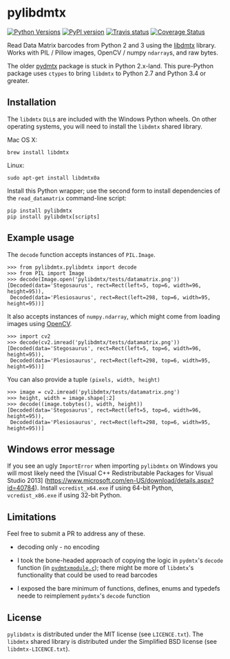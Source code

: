 # pylibdmtx

[![Python Versions](https://img.shields.io/badge/python-2.7%2C%203.4%2C%203.5-blue.svg)](https://github.com/NaturalHistoryMuseum/pylibdmtx)
[![PyPI version](https://badge.fury.io/py/pylibdmtx.svg)](https://pypi.python.org/pypi/pylibdmtx/)
[![Travis status](https://travis-ci.org/NaturalHistoryMuseum/pylibdmtx.svg?branch=master)](https://travis-ci.org/NaturalHistoryMuseum/pylibdmtx)
[![Coverage Status](https://coveralls.io/repos/github/NaturalHistoryMuseum/pylibdmtx/badge.svg?branch=master)](https://coveralls.io/github/NaturalHistoryMuseum/pylibdmtx?branch=master)

Read Data Matrix barcodes from Python 2 and 3 using the
[libdmtx](http://libdmtx.sourceforge.net/) library.
Works with PIL / Pillow images, OpenCV / numpy `ndarray`s, and raw bytes.

The older
[pydmtx](https://sourceforge.net/p/libdmtx/dmtx-wrappers/ci/master/tree/python/)
package is stuck in Python 2.x-land. This pure-Python package uses `ctypes` to
bring `libdmtx` to Python 2.7 and Python 3.4 or greater.

## Installation

The `libdmtx` `DLL`s are included with the Windows Python wheels.
On other operating systems, you will need to install the `libdmtx` shared
library.

Mac OS X:

```
brew install libdmtx
```

Linux:

```
sudo apt-get install libdmtx0a
```

Install this Python wrapper; use the second form to install dependencies of
the `read_datamatrix` command-line script:

```
pip install pylibdmtx
pip install pylibdmtx[scripts]
```

## Example usage

The `decode` function accepts instances of `PIL.Image`.

```
>>> from pylibdmtx.pylibdmtx import decode
>>> from PIL import Image
>>> decode(Image.open('pylibdmtx/tests/datamatrix.png'))
[Decoded(data='Stegosaurus', rect=Rect(left=5, top=6, width=96, height=95)),
 Decoded(data='Plesiosaurus', rect=Rect(left=298, top=6, width=95, height=95))]
```

It also accepts instances of `numpy.ndarray`, which might come from loading
images using [OpenCV](http://opencv.org/).

```
>>> import cv2
>>> decode(cv2.imread('pylibdmtx/tests/datamatrix.png'))
[Decoded(data='Stegosaurus', rect=Rect(left=5, top=6, width=96, height=95)),
 Decoded(data='Plesiosaurus', rect=Rect(left=298, top=6, width=95, height=95))]
```

You can also provide a tuple `(pixels, width, height)`

```
>>> image = cv2.imread('pylibdmtx/tests/datamatrix.png')
>>> height, width = image.shape[:2]
>>> decode((image.tobytes(), width, height))
[Decoded(data='Stegosaurus', rect=Rect(left=5, top=6, width=96, height=95)),
 Decoded(data='Plesiosaurus', rect=Rect(left=298, top=6, width=95, height=95))]
```

## Windows error message
If you see an ugly `ImportError` when importing `pylibdmtx` on Windows you will
most likely need the
[Visual C++ Redistributable Packages for Visual Studio 2013]
(https://www.microsoft.com/en-US/download/details.aspx?id=40784).
Install `vcredist_x64.exe` if using 64-bit Python, `vcredist_x86.exe` if using
32-bit Python.

## Limitations

Feel free to submit a PR to address any of these.

* decoding only - no encoding

* I took the bone-headed approach of copying the logic in
`pydmtx`'s `decode` function
(in [`pydmtxmodule.c`](https://sourceforge.net/p/libdmtx/dmtx-wrappers/ci/master/tree/python/)); there might be more of `libdmtx`'s functionality that could be used to read
barcodes

* I exposed the bare minimum of functions, defines, enums and typedefs
neede to reimplement `pydmtx`'s `decode` function

## License

`pylibdmtx` is distributed under the MIT license (see `LICENCE.txt`).
The `libdmtx` shared library is distributed under the Simplified BSD license
(see `libdmtx-LICENCE.txt`).
